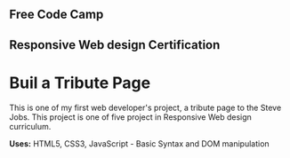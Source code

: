 ## Free Code Camp
## Responsive Web design Certification

# Buil a Tribute Page

This is one of my first web developer's project, a tribute page to the Steve Jobs.
This project is one of five project in Responsive Web design curriculum.

**Uses:**
HTML5, CSS3, JavaScript - Basic Syntax and DOM manipulation
